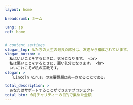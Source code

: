 ```yaml
---
layout: home

breadcrumb: ホーム

lang: jp
ref: home


# content settings
slogan_top: 私たちの人生の最良の部分は、友達から構成されています。
slogan_bottom: >
  私はいいことをするときに、気分になります。 <br>
  私は悪いことをするときに、悪い気分になります。 <br>
  いいこれこそが私の宗教です。
slogan: >
  「Lincoln virus」の主要課題は統一させることである。

total_description: >
  あなたはサポートすることができますプロジェクト
total_btn: 今月チャリティーの目的で集めた金額　
---
```



